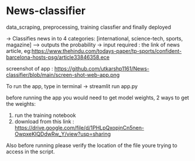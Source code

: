 # News-classifier
data_scraping, preprocessing, training classfier and finally deployed

-> Classifies news in to 4 categories: [international, science-tech, sports, magazine] --> outputs the probability
-> input required : the link of news article, eg:https://www.thehindu.com/todays-paper/tp-sports/confident-barcelona-hosts-psg/article33846358.ece



screenshot of app : https://github.com/utkarshp1161/News-classifier/blob/main/screen-shot-web-app.png




To run the app, type in terminal -> streamlit run app.py

before running the app you would need to get model weights, 2 ways to get the weights:
1. run the training notebook
2. download from this link : https://drive.google.com/file/d/1PHLpQxopjnCn5nen-OwpxeKIQDdwRw_Y/view?usp=sharing


Also before running please verify the location of the file youre trying to access in the script.

